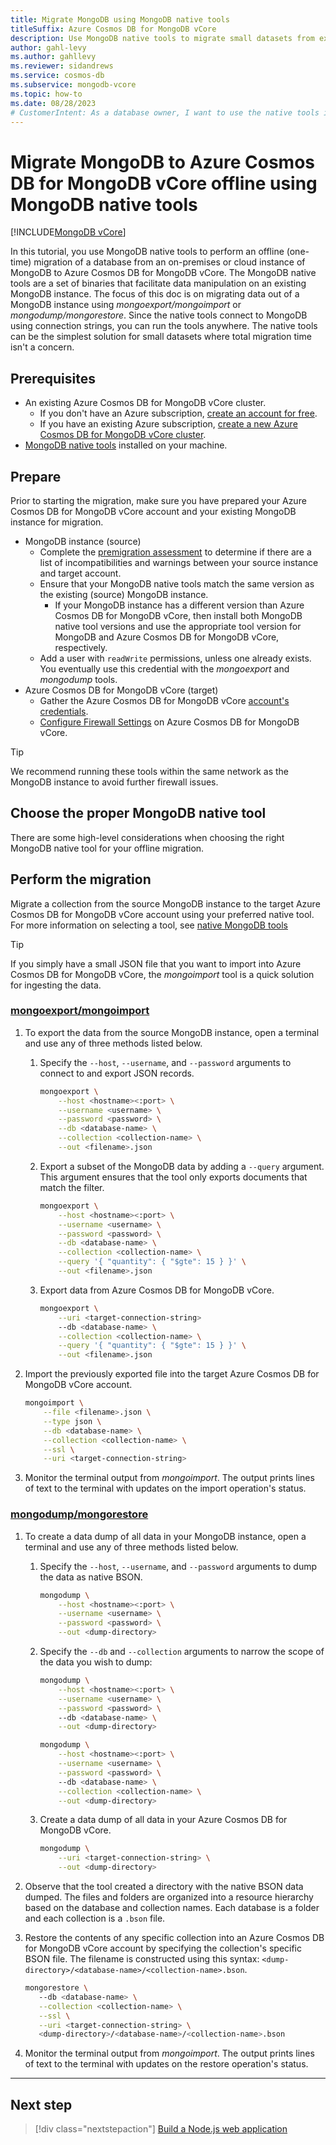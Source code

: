 ```yaml
---
title: Migrate MongoDB using MongoDB native tools
titleSuffix: Azure Cosmos DB for MongoDB vCore
description: Use MongoDB native tools to migrate small datasets from existing MongoDB instances to Azure Cosmos DB for MongoDB vCore offline.
author: gahl-levy
ms.author: gahllevy
ms.reviewer: sidandrews
ms.service: cosmos-db
ms.subservice: mongodb-vcore
ms.topic: how-to
ms.date: 08/28/2023
# CustomerIntent: As a database owner, I want to use the native tools in MongoDB Core so that I can migrate an existing dataset to Azure Cosmos DB for MongoDB vCore.
---
```


# Migrate MongoDB to Azure Cosmos DB for MongoDB vCore offline using MongoDB native tools

[!INCLUDE[MongoDB vCore](../../includes/appliesto-mongodb-vcore.md)]

In this tutorial, you use MongoDB native tools to perform an offline (one-time) migration of a database from an on-premises or cloud instance of MongoDB to Azure Cosmos DB for MongoDB vCore. The MongoDB native tools are a set of binaries that facilitate data manipulation on an existing MongoDB instance. The focus of this doc is on migrating data out of a MongoDB instance using *mongoexport/mongoimport* or *mongodump/mongorestore*. Since the native tools connect to MongoDB using connection strings, you can run the tools anywhere. The native tools can be the simplest solution for small datasets where total migration time isn't a concern.

## Prerequisites

- An existing Azure Cosmos DB for MongoDB vCore cluster.
  - If you don't have an Azure subscription, [create an account for free](https://azure.microsoft.com/free).
  - If you have an existing Azure subscription, [create a new Azure Cosmos DB for MongoDB vCore cluster](quickstart-portal.md).
- [MongoDB native tools](https://www.mongodb.com/try/download/database-tools) installed on your machine.

## Prepare

Prior to starting the migration, make sure you have prepared your Azure Cosmos DB for MongoDB vCore account and your existing MongoDB instance for migration.

- MongoDB instance (source)
  - Complete the [premigration assessment](../pre-migration-steps.md#pre-migration-assessment) to determine if there are a list of incompatibilities and warnings between your source instance and target account.
  - Ensure that your MongoDB native tools match the same version as the existing (source) MongoDB instance.
    - If your MongoDB instance has a different version than Azure Cosmos DB for MongoDB vCore, then install both MongoDB native tool versions and use the appropriate tool version for MongoDB and Azure Cosmos DB for MongoDB vCore, respectively.
  - Add a user with `readWrite` permissions, unless one already exists. You eventually use this credential with the *mongoexport* and *mongodump* tools.
- Azure Cosmos DB for MongoDB vCore (target)
  - Gather the Azure Cosmos DB for MongoDB vCore [account's credentials](./quickstart-portal.md#get-cluster-credentials).
  - [Configure Firewall Settings](./security.md#network-security-options) on Azure Cosmos DB for MongoDB vCore.

> [!TIP]
> We recommend running these tools within the same network as the MongoDB instance to avoid further firewall issues.

## Choose the proper MongoDB native tool

There are some high-level considerations when choosing the right MongoDB native tool for your offline migration.

## Perform the migration

Migrate a collection from the source MongoDB instance to the target Azure Cosmos DB for MongoDB vCore account using your preferred native tool. For more information on selecting a tool, see [native MongoDB tools](migration-options.md#native-mongodb-tools-offline)

> [!TIP]
> If you simply have a small JSON file that you want to import into Azure Cosmos DB for MongoDB vCore, the *mongoimport* tool is a quick solution for ingesting the data.

### [mongoexport/mongoimport](#tab/export-import)

1. To export the data from the source MongoDB instance, open a terminal and use any of three methods listed below.
   
	1.  Specify the ``--host``, ``--username``, and ``--password`` arguments to connect to and export JSON records.
	  
	      ```bash
	      mongoexport \
	          --host <hostname><:port> \
	          --username <username> \
	          --password <password> \
	          --db <database-name> \
	          --collection <collection-name> \
	          --out <filename>.json
	      ```
	  
	2. Export a subset of the MongoDB data by adding a ``--query`` argument. This argument ensures that the tool only exports documents that match the filter.
	    
	      ```bash
	      mongoexport \
	          --host <hostname><:port> \
	          --username <username> \
	          --password <password> \
	          --db <database-name> \
	          --collection <collection-name> \
	          --query '{ "quantity": { "$gte": 15 } }' \
	          --out <filename>.json
	      ```
	3. Export data from Azure Cosmos DB for MongoDB vCore.
	    
	      ```bash
	      mongoexport \
	          --uri <target-connection-string>
	          --db <database-name> \
	          --collection <collection-name> \
	          --query '{ "quantity": { "$gte": 15 } }' \
	          --out <filename>.json
	      ```
1. Import the previously exported file into the target Azure Cosmos DB for MongoDB vCore account.

    ```bash
    mongoimport \
        --file <filename>.json \
        --type json \
        --db <database-name> \
        --collection <collection-name> \
        --ssl \
        --uri <target-connection-string>
    ```

1. Monitor the terminal output from *mongoimport*. The output prints lines of text to the terminal with updates on the import operation's status.

### [mongodump/mongorestore](#tab/dump-restore)

1. To create a data dump of all data in your MongoDB instance, open a terminal and use any of three methods listed below.
	1.  Specify the ``--host``, ``--username``, and ``--password`` arguments to dump the data as native BSON.
	
	    ```bash
	    mongodump \
	        --host <hostname><:port> \
	        --username <username> \
	        --password <password> \
	        --out <dump-directory>
	    ```
	
	1. Specify the ``--db`` and ``--collection`` arguments to narrow the scope of the data you wish to dump:
	
	    ```bash
	    mongodump \
	        --host <hostname><:port> \
	        --username <username> \
	        --password <password> \    
	        --db <database-name> \
	        --out <dump-directory>
	    ```
	
	    ```bash
	    mongodump \
	        --host <hostname><:port> \
	        --username <username> \
	        --password <password> \    
	        --db <database-name> \
	        --collection <collection-name> \
	        --out <dump-directory>
	    ```
	1.  Create a data dump of all data in your Azure Cosmos DB for MongoDB vCore.
	
	    ```bash
	    mongodump \
	        --uri <target-connection-string> \
	        --out <dump-directory>
	    ```
1. Observe that the tool created a directory with the native BSON data dumped. The files and folders are organized into a resource hierarchy based on the database and collection names. Each database is a folder and each collection is a `.bson` file.

1. Restore the contents of any specific collection into an Azure Cosmos DB for MongoDB vCore account by specifying the collection's specific BSON file. The filename is constructed using this syntax: `<dump-directory>/<database-name>/<collection-name>.bson`.

    ```bash
    mongorestore \ 
       --db <database-name> \
       --collection <collection-name> \
       --ssl \
       --uri <target-connection-string> \
       <dump-directory>/<database-name>/<collection-name>.bson
    ```

1. Monitor the terminal output from *mongoimport*. The output prints lines of text to the terminal with updates on the restore operation's status.

---

## Next step

> [!div class="nextstepaction"]
> [Build a Node.js web application](tutorial-nodejs-web-app.md)
